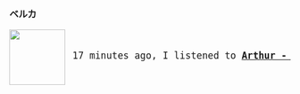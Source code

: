 ### ベルカ

<a href="https://www.youtube.com/results?search_query=Arthur+Woof+Woof" target="_blank">
    <img align="left" width="100" height="100" src="https:&#x2F;&#x2F;lastfm.freetls.fastly.net&#x2F;i&#x2F;u&#x2F;174s&#x2F;84049397f393d0029d600fd7afa650f6.jpg">
</a>
<big>
    <pre>
</br><p align="left"> 17 minutes ago, I listened to <b><a href="https://www.youtube.com/results?search_query=Arthur+Woof+Woof" target="_blank">Arthur - Woof Woof🔗</a> </b></p>
</pre></big>
